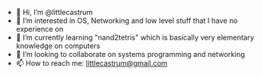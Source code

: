 - 👋 Hi, I’m @littlecastrum
- 👀 I’m interested in OS, Networking and low level stuff that I have no experience on
- 🌱 I’m currently learning "nand2tetris" which is basically very elementary knowledge on computers
- 💞️ I’m looking to collaborate on systems programming and networking
- 📫 How to reach me: littlecastrum@gmail.com

<!---
littlecastrum/littlecastrum is a ✨ special ✨ repository because its `README.md` (this file) appears on your GitHub profile.
You can click the Preview link to take a look at your changes.
--->
